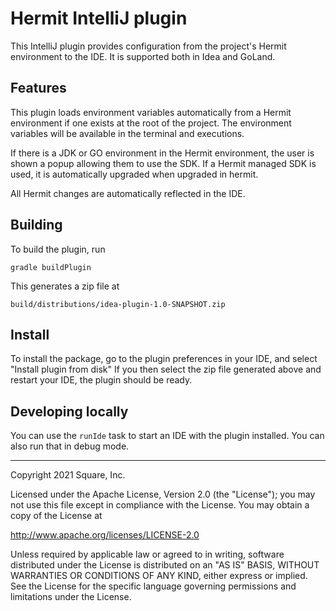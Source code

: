 # Hermit IntelliJ plugin

This IntelliJ plugin provides configuration from the project's Hermit environment to the IDE. 
It is supported both in Idea and GoLand.

## Features

This plugin loads environment variables automatically from a Hermit environment if one exists at the root of the project.
The environment variables will be available in the terminal and executions.

If there is a JDK or GO environment in the Hermit environment, the user is shown a popup allowing them to use the SDK.
If a Hermit managed SDK is used, it is automatically upgraded when upgraded in hermit.

All Hermit changes are automatically reflected in the IDE.

## Building

To build the plugin, run

    gradle buildPlugin

This generates a zip file at

    build/distributions/idea-plugin-1.0-SNAPSHOT.zip

## Install

To install the package, go to the plugin preferences in your IDE, and select "Install plugin from disk"
If you then select the zip file generated above and restart your IDE, the plugin should be ready.

## Developing locally

You can use the `runIde` task to start an IDE with the plugin installed. You can also run that in debug mode.

---

Copyright 2021 Square, Inc.

Licensed under the Apache License, Version 2.0 (the "License");
you may not use this file except in compliance with the License.
You may obtain a copy of the License at

http://www.apache.org/licenses/LICENSE-2.0

Unless required by applicable law or agreed to in writing, software
distributed under the License is distributed on an "AS IS" BASIS,
WITHOUT WARRANTIES OR CONDITIONS OF ANY KIND, either express or implied.
See the License for the specific language governing permissions and
limitations under the License.
